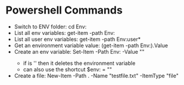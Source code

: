 # Powershell Commands

* Switch to ENV folder: cd Env:
* List all env variables: get-item -path Env:
* List all user env variables: get-item -path Env:user*
* Get an environment variable value: (get-item -path Env:<variablename>).Value
* Create an env variable: Set-Item -Path Env:<variablename> -Value "<variablevalue>"
    * if <variablevalue> is '' then it deletes the environment variable
    * can also use the shortcut $env:<variablename> = "<variablevalue>"
* Create a file: New-Item -Path . -Name "testfile.txt" -ItemType "file"